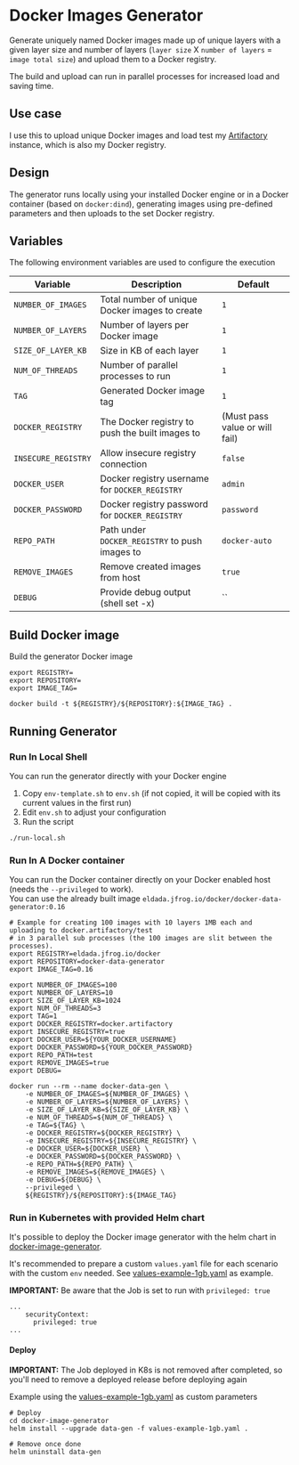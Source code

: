 # Docker Images Generator
Generate uniquely named Docker images made up of unique layers with a given layer size and number of layers (`layer size` X `number of layers` = `image total size`) and upload them to a Docker registry.

The build and upload can run in parallel processes for increased load and saving time.

## Use case
I use this to upload unique Docker images and load test my [Artifactory](https://jfrog.com/artifactory/) instance, which is also my Docker registry.

## Design
The generator runs locally using your installed Docker engine or in a Docker container (based on `docker:dind`), generating images using pre-defined parameters and then uploads to the set Docker registry.

## Variables
The following environment variables are used to configure the execution

|         Variable        |           Description                             |   Default                       |
|-------------------------|---------------------------------------------------|---------------------------------|
| `NUMBER_OF_IMAGES`      | Total number of unique Docker images to create    | `1`                             |
| `NUMBER_OF_LAYERS`      | Number of layers per Docker image                 | `1`                             |
| `SIZE_OF_LAYER_KB`      | Size in KB of each layer                          | `1`                             |
| `NUM_OF_THREADS`        | Number of parallel processes to run               | `1`                             |
| `TAG`                   | Generated Docker image tag                        | `1`                             |
| `DOCKER_REGISTRY`       | The Docker registry to push the built images to   | (Must pass value or will fail)  |
| `INSECURE_REGISTRY`     | Allow insecure registry connection                | `false`                         |
| `DOCKER_USER`           | Docker registry username for `DOCKER_REGISTRY`    | `admin`                         |
| `DOCKER_PASSWORD`       | Docker registry password for `DOCKER_REGISTRY`    | `password`                      |
| `REPO_PATH`             | Path under `DOCKER_REGISTRY` to push images to    | `docker-auto`                   |
| `REMOVE_IMAGES`         | Remove created images from host                   | `true`                          |
| `DEBUG`                 | Provide debug output (shell set -x)               | ``                              |

## Build Docker image
Build the generator Docker image
```shell
export REGISTRY=
export REPOSITORY=
export IMAGE_TAG=

docker build -t ${REGISTRY}/${REPOSITORY}:${IMAGE_TAG} .
```

## Running Generator 

### Run In Local Shell
You can run the generator directly with your Docker engine
1. Copy `env-template.sh` to `env.sh` (if not copied, it will be copied with its current values in the first run)
2. Edit `env.sh` to adjust your configuration
3. Run the script
```shell
./run-local.sh
```

### Run In A Docker container
You can run the Docker container directly on your Docker enabled host (needs the `--privileged` to work).<br>
You can use the already built image `eldada.jfrog.io/docker/docker-data-generator:0.16`
```shell
# Example for creating 100 images with 10 layers 1MB each and uploading to docker.artifactory/test
# in 3 parallel sub processes (the 100 images are slit between the processes).
export REGISTRY=eldada.jfrog.io/docker
export REPOSITORY=docker-data-generator
export IMAGE_TAG=0.16

export NUMBER_OF_IMAGES=100
export NUMBER_OF_LAYERS=10
export SIZE_OF_LAYER_KB=1024
export NUM_OF_THREADS=3
export TAG=1
export DOCKER_REGISTRY=docker.artifactory
export INSECURE_REGISTRY=true
export DOCKER_USER=${YOUR_DOCKER_USERNAME}
export DOCKER_PASSWORD=${YOUR_DOCKER_PASSWORD}
export REPO_PATH=test
export REMOVE_IMAGES=true
export DEBUG=

docker run --rm --name docker-data-gen \
    -e NUMBER_OF_IMAGES=${NUMBER_OF_IMAGES} \
    -e NUMBER_OF_LAYERS=${NUMBER_OF_LAYERS} \
    -e SIZE_OF_LAYER_KB=${SIZE_OF_LAYER_KB} \
    -e NUM_OF_THREADS=${NUM_OF_THREADS} \
    -e TAG=${TAG} \
    -e DOCKER_REGISTRY=${DOCKER_REGISTRY} \
    -e INSECURE_REGISTRY=${INSECURE_REGISTRY} \
    -e DOCKER_USER=${DOCKER_USER} \
    -e DOCKER_PASSWORD=${DOCKER_PASSWORD} \
    -e REPO_PATH=${REPO_PATH} \
    -e REMOVE_IMAGES=${REMOVE_IMAGES} \
    -e DEBUG=${DEBUG} \
    --privileged \
    ${REGISTRY}/${REPOSITORY}:${IMAGE_TAG}
```

### Run in Kubernetes with provided Helm chart
It's possible to deploy the Docker image generator with the helm chart in [docker-image-generator](docker-image-generator).

It's recommended to prepare a custom `values.yaml` file for each scenario with the custom `env` needed. See [values-example-1gb.yaml](docker-image-generator/values-example-1gb.yaml) as example.

**IMPORTANT:** Be aware that the Job is set to run with `privileged: true`
```
...
    securityContext:
      privileged: true
...
```

#### Deploy
**IMPORTANT:** The Job deployed in K8s is not removed after completed, so you'll need to remove a deployed release before deploying again

Example using the [values-example-1gb.yaml](docker-image-generator/values-example-1gb.yaml) as custom parameters
```shell
# Deploy
cd docker-image-generator
helm install --upgrade data-gen -f values-example-1gb.yaml .

# Remove once done
helm uninstall data-gen
```
